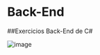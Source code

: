 # Back-End

##Exercicios Back-End de C#

![image](https://user-images.githubusercontent.com/115594555/228346035-dd098106-f4c0-4c95-9047-4547d8d84f09.png#center)                  


